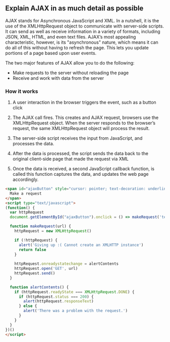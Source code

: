 ## Explain AJAX in as much detail as possible

AJAX stands for Asynchronous JavaScript and XML. In a nutshell, it is the use of the XMLHttpRequest object to communicate with server-side scripts. It can send as well as receive information in a variety of formats, including JSON, XML, HTML, and even text files. AJAX’s most appealing characteristic, however, is its "asynchronous" nature, which means it can do all of this without having to refresh the page. This lets you update portions of a page based upon user events.

The two major features of AJAX allow you to do the following:

- Make requests to the server without reloading the page
- Receive and work with data from the server

### How it works

1. A user interaction in the browser triggers the event, such as a button click

2. The AJAX call fires. This creates and AJAX request, browsers use the XMLHttpRequest object. When the server responds to the browser’s request, the same XMLHttpRequest object will process the result.

3. The server-side script receives the input from JavaScript, and processes the data.

4. After the data is processed, the script sends the data back to the original client-side page that made the request via XML

5. Once the data is received, a second JavaScript callback function, is called this function captures the data, and updates the web page accordingly.

```html
<span id="ajaxButton" style="cursor: pointer; text-decoration: underline">
  Make a request
</span>
<script type="text/javascript">
(function() {
  var httpRequest
  document.getElementById("ajaxButton").onclick = () => makeRequest('test.html')

  function makeRequest(url) {
    httpRequest = new XMLHttpRequest()

    if (!httpRequest) {
      alert('Giving up :( Cannot create an XMLHTTP instance')
      return false
    }
    
    httpRequest.onreadystatechange = alertContents
    httpRequest.open('GET', url)
    httpRequest.send()
  }

  function alertContents() {
    if (httpRequest.readyState === XMLHttpRequest.DONE) {
      if (httpRequest.status === 200) {
        alert(httpRequest.responseText)
      } else {
        alert('There was a problem with the request.')
      }
    }
  }
})()
</script>
```
